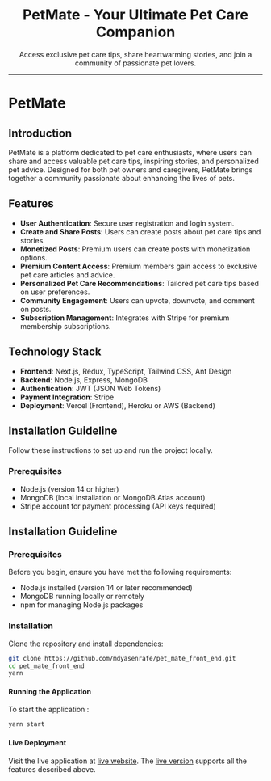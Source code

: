 <div align="center">
  <h1>PetMate - Your Ultimate Pet Care Companion</h1>
  <p>Access exclusive pet care tips, share heartwarming stories, and join a community of passionate pet lovers.</p>
</div>

---

# PetMate

## Introduction

PetMate is a platform dedicated to pet care enthusiasts, where users can share and access valuable pet care tips, inspiring stories, and personalized pet advice. Designed for both pet owners and caregivers, PetMate brings together a community passionate about enhancing the lives of pets.


## Features

- **User Authentication**: Secure user registration and login system.
- **Create and Share Posts**: Users can create posts about pet care tips and stories.
- **Monetized Posts**: Premium users can create posts with monetization options.
- **Premium Content Access**: Premium members gain access to exclusive pet care articles and advice.
- **Personalized Pet Care Recommendations**: Tailored pet care tips based on user preferences.
- **Community Engagement**: Users can upvote, downvote, and comment on posts.
- **Subscription Management**: Integrates with Stripe for premium membership subscriptions.

## Technology Stack

- **Frontend**: Next.js, Redux, TypeScript, Tailwind CSS, Ant Design
- **Backend**: Node.js, Express, MongoDB
- **Authentication**: JWT (JSON Web Tokens)
- **Payment Integration**: Stripe
- **Deployment**: Vercel (Frontend), Heroku or AWS (Backend)

## Installation Guideline

Follow these instructions to set up and run the project locally.

### Prerequisites

- Node.js (version 14 or higher)
- MongoDB (local installation or MongoDB Atlas account)
- Stripe account for payment processing (API keys required)

## Installation Guideline

### Prerequisites

Before you begin, ensure you have met the following requirements:
- Node.js installed (version 14 or later recommended)
- MongoDB running locally or remotely
- npm for managing Node.js packages

### Installation

Clone the repository and install dependencies:

```bash
git clone https://github.com/mdyasenrafe/pet_mate_front_end.git
cd pet_mate_front_end
yarn
```


#### Running the Application

To start the application :

```bash
yarn start
```


#### Live Deployment

Visit the live application at [live website](https://petmateweb.vercel.app/). The [live version](https://petmateweb.vercel.app/) supports all the features described above.
